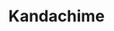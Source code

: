 --- 
title: "Kandachime"
publishdate: "2019-5-15T16:48:46+02:00"
src: "https://365manga.net/manga/kandachime"
image: "https://data.365manga.net/images/thumbnails/19323-kandachime.jpg"
description: "By solitaryCross: Takuma Zushi just wanted to be left alone. He sleeps in class and skips club. While going home, he sees a girl walking into the woods and decides to follow her. There he witnesses a fight between two sword masters with the prize being the ownership of the 'Kandachime', a sword that can shape shift into a person. That girl, Otowa Hagane was about to lose when he…"
---